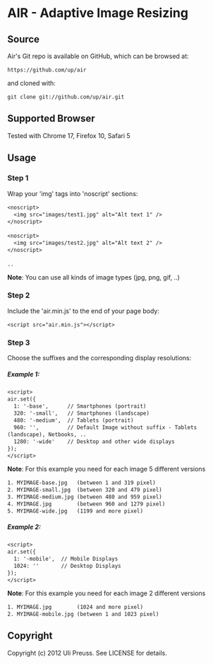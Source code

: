 AIR - Adaptive Image Resizing
====

## Source

Air's Git repo is available on GitHub, which can be browsed at:

    https://github.com/up/air

and cloned with:

    git clone git://github.com/up/air.git


## Supported Browser

Tested with Chrome 17, Firefox 10, Safari 5


## Usage

### Step 1

Wrap your 'img' tags into 'noscript' sections:

	<noscript>
	  <img src="images/test1.jpg" alt="Alt text 1" />
	</noscript>
	
	<noscript>
	  <img src="images/test2.jpg" alt="Alt text 2" />
	</noscript> 
	
	..   
	
**Note**: You can use all kinds of image types (jpg, png, gif, ..)

### Step 2

Include the 'air.min.js' to the end of your page body:

	<script src="air.min.js"></script>
	

### Step 3

Choose the suffixes and the corresponding display resolutions:

##### Example 1: 
	<script>  
	air.set({
	  1: '-base',      // Smartphones (portrait)  
	  320: '-small',   // Smartphones (landscape)  
	  480: '-medium',  // Tablets (portrait)
	  960: '',         // Default Image without suffix - Tablets (landscape), Netbooks, .. 
	  1280: '-wide'    // Desktop and other wide displays
	});
	</script>
	
**Note**: For this example you need for each image 5 different versions

	1. MYIMAGE-base.jpg   (between 1 and 319 pixel)
	2. MYIMAGE-small.jpg  (between 320 and 479 pixel)
	3. MYIMAGE-medium.jpg (between 480 and 959 pixel)
	4. MYIMAGE.jpg        (between 960 and 1279 pixel)		
	5. MYIMAGE-wide.jpg   (1199 and more pixel)

##### Example 2:
	<script>  
	air.set({
	  1: '-mobile',  // Mobile Displays 
	  1024: ''       // Desktop Displays
	});
	</script>

**Note**: For this example you need for each image 2 different versions

	1. MYIMAGE.jpg        (1024 and more pixel)
	2. MYIMAGE-mobile.jpg (between 1 and 1023 pixel)



## Copyright

Copyright (c) 2012 Uli Preuss. See LICENSE for details.